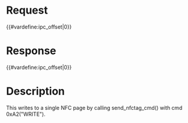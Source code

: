 # Request

{{#vardefine:ipc_offset\|0}}

# Response

{{#vardefine:ipc_offset\|0}}

# Description

This writes to a single NFC page by calling send_nfctag_cmd() with cmd
0xA2("WRITE").